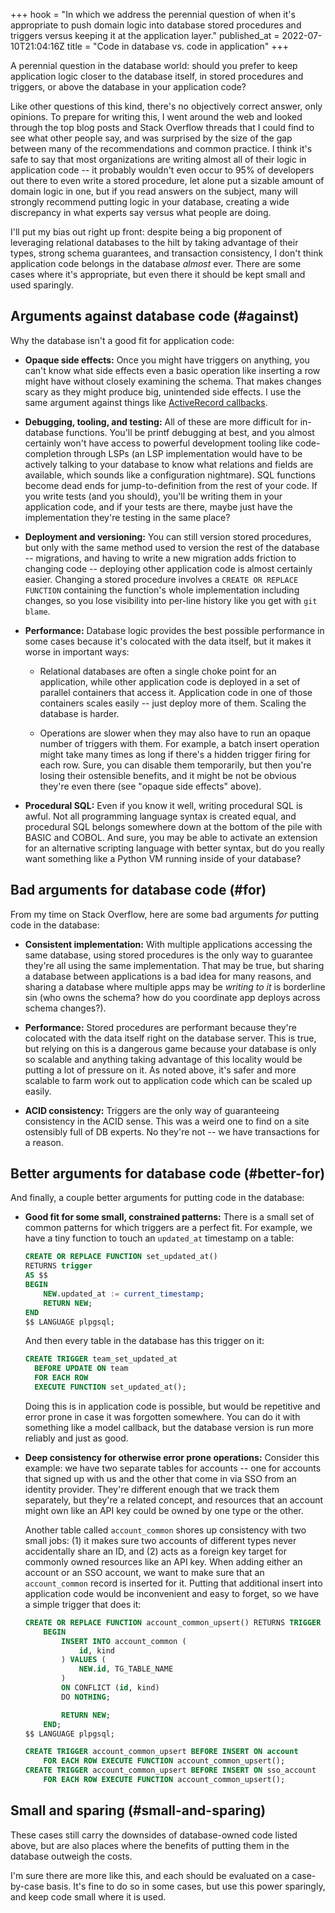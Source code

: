 +++
hook = "In which we address the perennial question of when it's appropriate to push domain logic into database stored procedures and triggers versus keeping it at the application layer."
published_at = 2022-07-10T21:04:16Z
title = "Code in database vs. code in application"
+++

A perennial question in the database world: should you prefer to keep application logic closer to the database itself, in stored procedures and triggers, or above the database in your application code?

Like other questions of this kind, there's no objectively correct answer, only opinions. To prepare for writing this, I went around the web and looked through the top blog posts and Stack Overflow threads that I could find to see what other people say, and was surprised by the size of the gap between many of the recommendations and common practice. I think it's safe to say that most organizations are writing almost all of their logic in application code -- it probably wouldn't even occur to 95% of developers out there to even write a stored procedure, let alone put a sizable amount of domain logic in one, but if you read answers on the subject, many will strongly recommend putting logic in your database, creating a wide discrepancy in what experts say versus what people are doing.

I'll put my bias out right up front: despite being a big proponent of leveraging relational databases to the hilt by taking advantage of their types, strong schema guarantees, and transaction consistency, I don't think application code belongs in the database _almost_ ever. There are some cases where it's appropriate, but even there it should be kept small and used sparingly.

## Arguments against database code (#against)

Why the database isn't a good fit for application code:

* **Opaque side effects:** Once you might have triggers on anything, you can't know what side effects even a basic operation like inserting a row might have without closely examining the schema. That makes changes scary as they might produce big, unintended side effects. I use the same argument against things like [ActiveRecord callbacks](https://guides.rubyonrails.org/active_record_callbacks.html).

* **Debugging, tooling, and testing:** All of these are more difficult for in-database functions. You'll be printf debugging at best, and you almost certainly won't have access to powerful development tooling like code-completion through LSPs (an LSP implementation would have to be actively talking to your database to know what relations and fields are available, which sounds like a configuration nightmare). SQL functions become dead ends for jump-to-definition from the rest of your code. If you write tests (and you should), you'll be writing them in your application code, and if your tests are there, maybe just have the implementation they're testing in the same place?

* **Deployment and versioning:** You can still version stored procedures, but only with the same method used to version the rest of the database -- migrations, and having to write a new migration adds friction to changing code -- deploying other application code is almost certainly easier. Changing a stored procedure involves a `CREATE OR REPLACE FUNCTION` containing the function's whole implementation including changes, so you lose visibility into per-line history like you get with `git blame`.

* **Performance:** Database logic provides the best possible performance in some cases because it's colocated with the data itself, but it makes it worse in important ways:

    * Relational databases are often a single choke point for an application, while other application code is deployed in a set of parallel containers that access it. Application code in one of those containers scales easily -- just deploy more of them. Scaling the database is harder.
		
    * Operations are slower when they may also have to run an opaque number of triggers with them. For example, a batch insert operation might take many times as long if there's a hidden trigger firing for each row. Sure, you can disable them temporarily, but then you're losing their ostensible benefits, and it might be not be obvious they're even there (see "opaque side effects" above).

* **Procedural SQL:** Even if you know it well, writing procedural SQL is awful. Not all programming language syntax is created equal, and procedural SQL belongs somewhere down at the bottom of the pile with BASIC and COBOL. And sure, you may be able to activate an extension for an alternative scripting language with better syntax, but do you really want something like a Python VM running inside of your database?

## Bad arguments for database code (#for)

From my time on Stack Overflow, here are some bad arguments _for_ putting code in the database:

* **Consistent implementation:** With multiple applications accessing the same database, using stored procedures is the only way to guarantee they're all using the same implementation. That may be true, but sharing a database between applications is a bad idea for many reasons, and sharing a database where multiple apps may be _writing to it_ is borderline sin (who owns the schema? how do you coordinate app deploys across schema changes?).

* **Performance:** Stored procedures are performant because they're colocated with the data itself right on the database server. This is true, but relying on this is a dangerous game because your database is only so scalable and anything taking advantage of this locality would be putting a lot of pressure on it. As noted above, it's safer and more scalable to farm work out to application code which can be scaled up easily.

* **ACID consistency:** Triggers are the only way of guaranteeing consistency in the ACID sense. This was a weird one to find on a site ostensibly full of DB experts. No they're not -- we have transactions for a reason.

## Better arguments for database code (#better-for)

And finally, a couple better arguments for putting code in the database:

* **Good fit for some small, constrained patterns:** There is a small set of common patterns for which triggers are a perfect fit. For example, we have a tiny function to touch an `updated_at` timestamp on a table:

    ``` sql
    CREATE OR REPLACE FUNCTION set_updated_at()
    RETURNS trigger
    AS $$
    BEGIN
        NEW.updated_at := current_timestamp;
        RETURN NEW;
    END
    $$ LANGUAGE plpgsql;
    ```

    And then every table in the database has this trigger on it:

    ``` sql
    CREATE TRIGGER team_set_updated_at
      BEFORE UPDATE ON team
      FOR EACH ROW
      EXECUTE FUNCTION set_updated_at();
    ```

    Doing this is in application code is possible, but would be repetitive and error prone in case it was forgotten somewhere. You can do it with something like a model callback, but the database version is run more reliably and just as good.

* **Deep consistency for otherwise error prone operations:** Consider this example: we have two separate tables for accounts -- one for accounts that signed up with us and the other that come in via SSO from an identity provider. They're different enough that we track them separately, but they're a related concept, and resources that an account might own like an API key could be owned by one type or the other.

    Another table called `account_common` shores up consistency with two small jobs: (1) it makes sure two accounts of different types never accidentally share an ID, and (2) acts as a foreign key target for commonly owned resources like an API key. When adding either an account or an SSO account, we want to make sure that an `account_common` record is inserted for it. Putting that additional insert into application code would be inconvenient and easy to forget, so we have a simple trigger that does it:

    ``` sql
    CREATE OR REPLACE FUNCTION account_common_upsert() RETURNS TRIGGER AS $$
        BEGIN
            INSERT INTO account_common (
                id, kind
            ) VALUES (
                NEW.id, TG_TABLE_NAME
            )
            ON CONFLICT (id, kind)
            DO NOTHING;

            RETURN NEW;
        END;
    $$ LANGUAGE plpgsql;

    CREATE TRIGGER account_common_upsert BEFORE INSERT ON account
        FOR EACH ROW EXECUTE FUNCTION account_common_upsert();
    CREATE TRIGGER account_common_upsert BEFORE INSERT ON sso_account
        FOR EACH ROW EXECUTE FUNCTION account_common_upsert();
    ```

## Small and sparing (#small-and-sparing)

These cases still carry the downsides of database-owned code listed above, but are also places where the benefits of putting them in the database outweigh the costs.

I'm sure there are more like this, and each should be evaluated on a case-by-case basis. It's fine to do so in some cases, but use this power sparingly, and keep code small where it is used.
